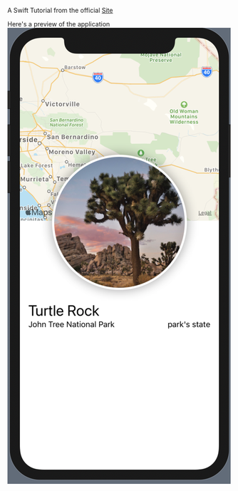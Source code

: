 A Swift Tutorial from the official [Site](https://developer.apple.com/tutorials/swiftui/creating-and-combining-views)

Here's a preview of the application ![Application](./Landmarks.png)
